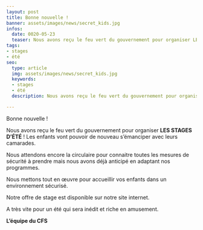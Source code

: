 ```yaml
---
layout: post
title: Bonne nouvelle !
banner: assets/images/news/secret_kids.jpg
infos:
  date: 0020-05-23
  teaser: Nous avons reçu le feu vert du gouvernement pour organiser LES STAGES D’ÉTÉ !
tags:
- stages
- été
seo:
  type: article
  img: assets/images/news/secret_kids.jpg
  keywords:
  - stages
  - été
  description: Nous avons reçu le feu vert du gouvernement pour organiser LES STAGES D’ÉTÉ !

---
```

Bonne nouvelle !

Nous avons reçu le feu vert du gouvernement pour organiser **LES STAGES D’ÉTÉ** ! Les enfants vont pouvoir de nouveau s’émanciper avec leurs camarades.

Nous attendons encore la circulaire pour connaitre toutes les mesures de sécurité à prendre mais nous avons déjà anticipé en adaptant nos programmes.

Nous mettons tout en œuvre pour accueillir vos enfants dans un environnement sécurisé.

Notre offre de stage est disponible sur notre site internet.

A très vite pour un été qui sera inédit et riche en amusement.

**L’équipe du CFS**